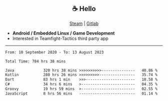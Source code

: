 <h2 align="center"> ☕ Hello </h2>

<p align="center">
  <a href="https://steamcommunity.com/id/Niforances/">Steam</a> |
  <a href="https://gitlab.com/niforances">Gitlab</a>
</p>

 - **Android / Embedded Linux / Game Development**
 - Interested in Teamfight-Tactics third party app

------

<!--START_SECTION:waka-->

```txt
From: 10 September 2020 - To: 13 August 2023

Total Time: 784 hrs 38 mins

Java             320 hrs 38 mins >>>>>>>>>>---------------   40.86 %
Kotlin           280 hrs 26 mins >>>>>>>>>----------------   35.74 %
Dart             83 hrs 1 min    >>>----------------------   10.58 %
C#               34 hrs 6 mins   >------------------------   04.35 %
Groovy           19 hrs 59 mins  >------------------------   02.55 %
JavaScript       8 hrs 56 mins   -------------------------   01.14 %
```

<!--END_SECTION:waka-->
